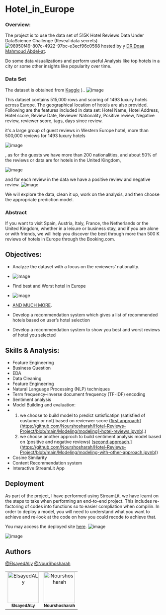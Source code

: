 # Hotel_in_Europe

### Overview: 
The project is to use the data set of 515K Hotel Reviews Data Under DataScience Challenge (Reveal data secrets) 
![98950f49-807c-4922-97bc-e3ecf96c0568](https://user-images.githubusercontent.com/57573454/170989515-410f8029-0522-43f4-b47b-6bc9343a98af.jpg)
hosted by y [DR.Doaa Mahmoud Abdel-at](https://www.linkedin.com/posts/doaa-mahmoud-abdel-aty-01b25b144_datascience-machinelearning-data-activity-6919216035816517632-R9Fl/?utm_source=linkedin_share&utm_medium=member_desktop_web).


Do some data visualizations and perform useful Analysis like top hotels in a city or some other insights like popularity over time.

### Data Set
The dataset is obtained from [Kaggle](https://www.kaggle.com/jiashenliu/515k-hotel-reviews-data-in-europe/data)
).. 
![image](https://user-images.githubusercontent.com/57573454/172364278-cbe58e63-c30f-4325-8acd-c106cc7fd28e.png)

This dataset contains 515,000 rows and scoring of 1493 luxury hotels across Europe. The geographical location of hotels are also provided. 
Following are the features included in data set: Hotel Name, Hotel Address, Hotel score, Review Date, Reviewer Nationality, Positive review, Negative review, reviewer score, tags, days since review.

it's a large group of guest reviews in Western Europe hotel, more than 500,000 reviews for 1493 luxury hotels

![image](https://user-images.githubusercontent.com/57573454/172364500-94bbd096-1820-4b15-9339-d9b05bbfb8f6.png)


, as for the guests we have more than 200 nationalities, and about 50% of the reviews or data are for hotels in the United Kingdom,

![image](https://user-images.githubusercontent.com/57573454/172364460-5a6fb7af-622a-4d88-9d49-206e9cb7f453.png)


and for each review in the data we have a positive review and negative review.
![image](https://user-images.githubusercontent.com/57573454/172364708-14dc77a7-5534-4f8c-900b-5ef1b1922328.png)

We will explore the data, clean it up, work on the analysis, and then choose the appropriate prediction model.



### Abstract
If you want to visit Spain, Austria, Italy, France, the Netherlands or the United Kingdom, whether in a leisure or business stay, and if you are alone or with friends, we will help you discover the best through more than 500 K reviews of hotels in Europe through the Booking.com.
## Objectives:
- Analyze the dataset with a focus on the reviewers’ nationality.
- ![image](https://user-images.githubusercontent.com/57573454/172365927-e875793f-611e-43d1-b774-33d762d90313.png)

- Find best and Worst hotel in Europe
- ![image](https://user-images.githubusercontent.com/57573454/172364645-bd6a69a7-d8c7-4b69-ae5a-7aab849009d9.png)



- [AND MUCH MORE](https://github.com/Nourshosharah/Hotel-Reviews-Project/blob/main/Business%20Questions%20And%20Solutions/Business_Solutions_Hotel_Reviews.ipynb).

- Develop a recommendation system which gives a list of recommended hotels based on user’s hotel selection
- Develop a recommendation system to show you best and worst reviews of hotel you selected


## Skills & Analysis:


- Feature Engineering
- Business Question
- EDA
- Data Cleaning 
- Feature Engineering
- Natural Language Processing (NLP) techniques
- Term frequency–inverse document frequency (TF-IDF) encoding
- Sentiment analysis
- Model Building and evaluation:
-   1. we choose to build model to predict satisficatipn (satisfied of custumer or not) based on revierwer score ([first approach]([https://duckduckgo.com)](https://github.com/Nourshosharah/Hotel-Reviews-Project/blob/main/Modeling/modeling1-hotel-reviews.ipynb).)
    2. we choose another approch to build sentiment analysis model based on (positive and negative reviews) ([second  approach]([https://duckduckgo.com).](https://github.com/Nourshosharah/Hotel-Reviews-Project/blob/main/Modeling/modeling-with-other-approach.ipynb))
- Cosine Similarity
- Content Recommendation system
- Interactive StreamLit App


## Deployment

As part of the project, I have performed using StreamLit. we have learnt on the steps to take when performing an end-to-end project. This includes re-factoring of codes into functions so to easier compliation when compilin. In order to deploy a model, you will need to understand what you want to achieve and re-look at the code on how you could recode to achieve that.

You may access the deployed site [here](https://share.streamlit.io/nourshosharah/hotel-reviews-project/main/app.py). 
![image](https://user-images.githubusercontent.com/57573454/172364882-9190a5c6-013f-4f8f-bf0b-8f5295587dc6.png)


![image](https://user-images.githubusercontent.com/57573454/172364911-7e9cfa41-ddad-4af0-85dd-8811a236e555.png)



## Authors
[@ElsayedALy](https://github.com/SayedAly90)
[@NourShosharah](https://github.com/Nourshosharah)

<table align="center">
  <tr>
    <td align="center">
    <a href="https://github.com/SayedAly90" target="_black">
    <img src="https://avatars.githubusercontent.com/u/106448211?v=4" width="100px;" alt="ElsayedALy"/>
    <br />
    <sub><b>ElsayedALy</b></sub></a>
    </td>
    <td align="center">
    <a href="https://github.com/Nourshosharah" target="_black">
    <img src="https://avatars.githubusercontent.com/u/57573454?v=4" width="100px;" alt="Nourshosharah"/>
    <br />
    <sub><b>Nourshosharah</b></sub></a>
    </td>
  </tr>
 </table>
